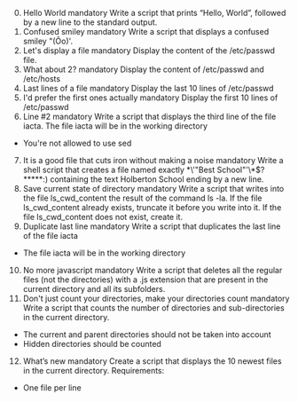 0. Hello World mandatory
Write a script that prints “Hello, World”, followed by a new line to the standard output.
1. Confused smiley mandatory
Write a script that displays a confused smiley "(Ôo)'.
2. Let's display a file mandatory
Display the content of the /etc/passwd file.
3. What about 2? mandatory
Display the content of /etc/passwd and /etc/hosts
4. Last lines of a file mandatory
Display the last 10 lines of /etc/passwd
5. I'd prefer the first ones actually mandatory
Display the first 10 lines of /etc/passwd
6. Line #2 mandatory
Write a script that displays the third line of the file iacta.
The file iacta will be in the working directory
* You're not allowed to use sed
7. It is a good file that cuts iron without making a noise mandatory
Write a shell script that creates a file named exactly \*\\'"Best School"\'\\*$\?\*\*\*\*\*:) containing the text Holberton School ending by a new line.
8. Save current state of directory mandatory
Write a script that writes into the file ls_cwd_content the result of the command ls -la. If the file ls_cwd_content already exists, truncate it before you write into it. If the file ls_cwd_content does not exist, create it.
9. Duplicate last line mandatory
Write a script that duplicates the last line of the file iacta
* The file iacta will be in the working directory
10. No more javascript mandatory
Write a script that deletes all the regular files (not the directories) with a .js extension that are present in the current directory and all its subfolders.
11. Don't just count your directories, make your directories count mandatory
Write a script that counts the number of directories and sub-directories in the current directory.
* The current and parent directories should not be taken into account
* Hidden directories should be counted
12. What’s new mandatory
Create a script that displays the 10 newest files in the current directory.
Requirements:
* One file per line
